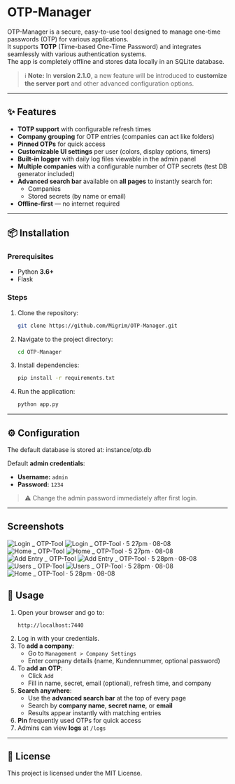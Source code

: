 # OTP-Manager

OTP-Manager is a secure, easy-to-use tool designed to manage one-time passwords (OTP) for various applications.  
It supports **TOTP** (Time-based One-Time Password) and integrates seamlessly with various authentication systems.  
The app is completely offline and stores data locally in an SQLite database.

> ℹ️ **Note:** In **version 2.1.0**, a new feature will be introduced to **customize the server port** and other advanced configuration options.

---

## ✨ Features

- **TOTP support** with configurable refresh times
- **Company grouping** for OTP entries (companies can act like folders)
- **Pinned OTPs** for quick access
- **Customizable UI settings** per user (colors, display options, timers)
- **Built-in logger** with daily log files viewable in the admin panel
- **Multiple companies** with a configurable number of OTP secrets (test DB generator included)
- **Advanced search bar** available on **all pages** to instantly search for:
  - Companies
  - Stored secrets (by name or email)
- **Offline-first** — no internet required

---

## 📦 Installation

### Prerequisites
- Python **3.6+**
- Flask

### Steps

1. Clone the repository:
    ```bash
    git clone https://github.com/Migrim/OTP-Manager.git
    ```
2. Navigate to the project directory:
    ```bash
    cd OTP-Manager
    ```
3. Install dependencies:
    ```bash
    pip install -r requirements.txt
    ```
    
5. Run the application:
    ```bash
    python app.py
    ```

---

## ⚙️ Configuration

The default database is stored at:
instance/otp.db

Default **admin credentials**:
- **Username:** `admin`
- **Password:** `1234`

> ⚠️ Change the admin password immediately after first login.

---

## Screenshots

![Login _ OTP-Tool](https://github.com/user-attachments/assets/41ea52d9-799c-433f-9dae-cabe8233722b)
![Login _ OTP-Tool · 5 27pm · 08-08](https://github.com/user-attachments/assets/88c1091f-573d-4feb-bdf7-7dbfd77c8089)
![Home _ OTP-Tool](https://github.com/user-attachments/assets/ad2bcb01-440b-429f-b524-b47b5a7cf0eb)
![Home _ OTP-Tool · 5 27pm · 08-08](https://github.com/user-attachments/assets/ac69aa4b-1d94-4444-9fbc-3a9af3ef808f)
![Add Entry _ OTP-Tool](https://github.com/user-attachments/assets/3040ef71-bf72-43d0-b219-1e6e6a5e9c3b)
![Add Entry _ OTP-Tool · 5 28pm · 08-08](https://github.com/user-attachments/assets/1b456c90-87bf-4c26-bb83-2dcee551a57d)
![Users _ OTP-Tool](https://github.com/user-attachments/assets/a2894c19-6799-4d36-a2ea-ab1e094634c0)
![Users _ OTP-Tool · 5 28pm · 08-08](https://github.com/user-attachments/assets/2c1c86cc-df53-439e-9ff1-a7ce291935ab)
![Home _ OTP-Tool · 5 28pm · 08-08](https://github.com/user-attachments/assets/e9822525-a089-4e1a-8983-22f4042a5813)


## 🚀 Usage

1. Open your browser and go to:
    ```
    http://localhost:7440
    ```
2. Log in with your credentials.
3. To **add a company**:
    - Go to `Management > Company Settings`
    - Enter company details (name, Kundennummer, optional password)
4. To **add an OTP**:
    - Click `Add`
    - Fill in name, secret, email (optional), refresh time, and company
5. **Search anywhere**:
    - Use the **advanced search bar** at the top of every page
    - Search by **company name**, **secret name**, or **email**
    - Results appear instantly with matching entries
6. **Pin** frequently used OTPs for quick access
7. Admins can view **logs** at `/logs`

---


## 📜 License
This project is licensed under the MIT License.

